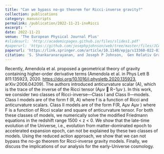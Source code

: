 ```yaml
---
title: "Can we bypass no-go theorem for Ricci-inverse gravity?"
collection: publications
category: manuscripts
permalink: /publication/2022-11-21-invRicci
excerpt: ' '
date: 2022-11-21
venue: 'The European Physical Journal Plus'
#slidesurl: 'http://academicpages.github.io/files/slides1.pdf'
#paperurl: 'https://github.com/josephpjohnson/web/tree/master/files/JCAP01(2022)024_DEDM2.pdf'
paperurl: 'https://link.springer.com/article/10.1140/epjp/s13360-022-03472-2'
citation: 'S. Shankaranarayanan, and Joseph P Johnson,  Gen Relativ Gravit 54, 44 (2022)'
---
```


Recently, Amendola et al. proposed a geometrical theory of gravity containing higher-order derivative terms (Amendola
et al. in Phys Lett B 811:135923, 2020. https://doi.org/10.1016/j.physletb.2020.135923, arXiv:2006.04209). The authors introduced
anticurvature scalar (A), which is the trace of the inverse of the Ricci tensor (Aμν  R−1μν ). In this work, we consider two classes of
Ricci-inverse—Class I and Class II—models. Class I models are of the form f (R, A) where f is a function of Ricci and anticurvature
scalars. Class II models are of the form F(R, Aμν Aμν ) where F is a function of Ricci scalar and square of anticurvature tensor. For
both these classes of models, we numerically solve the modified Friedmann equations in the redshift range 1500 < z < 0. We show
that the late-time evolution of the Universe, i.e., evolution from matter-dominated epoch to accelerated expansion epoch, can not be
explained by these two classes of models. Using the reduced action approach, we show that we can not bypass the no-go theorem
for Ricci-inverse gravity models. Finally, we discuss the implications of our analysis for the early-Universe cosmology.

